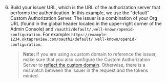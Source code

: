 6. Build your issuer URL, which is the URL of the authorization server that performs the authentication. In this example, we use the "default" Custom Authorization Server. The issuer is a combination of your Org URL (found in the global header located in the upper-right corner of the Admin Console) and `/oauth2/default/.well-known/openid-configuration`. For example: `https://example-1234.oktapreview.com/oauth2/default/.well-known/openid-configuration`.

    > **Note:** If you are using a custom domain to reference the issuer, make sure that you also configure the Custom Authorization Server to [reflect the custom domain](/docs/guides/custom-url-and-email-domain/main/#authorization-server-issuer). Otherwise, there is a mismatch between the issuer in the request and the tokens minted.
